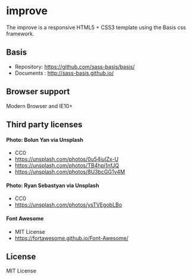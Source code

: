 # improve
The improve is a responsive HTML5 + CSS3 template using the Basis css framework.

## Basis
* Repository: https://github.com/sass-basis/basis/
* Documents : http://sass-basis.github.io/

## Browser support
Modern Browser and IE10+

## Third party licenses
#### Photo: Bolun Yan via Unsplash
* CC0
* https://unsplash.com/photos/0u54iuIZx-U
* https://unsplash.com/photos/TB4hpi1nfJQ
* https://unsplash.com/photos/8U3bcGG1v4M

#### Photo: Ryan Sebastyan via Unsplash
* CC0
* https://unsplash.com/photos/ysTVEgobLBo

#### Font Awesome
* MIT License
* https://fortawesome.github.io/Font-Awesome/

## License
MIT License
